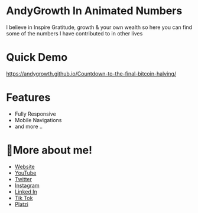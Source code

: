 # AndyGrowth In Animated Numbers
I believe in Inspire Gratitude, growth & your own wealth so here you can find some of the numbers I have contributed to in other lives


# Quick Demo
https://andygrowth.github.io/Countdown-to-the-final-bitcoin-halving/


# Features
- Fully Responsive
- Mobile Navigations
- and more ..

# 🤝More about me!

- [Website](https://andygrowth.com/ "Website")
- [YouTube](https://www.youtube.com/c/AndyGrowth "YouTube")
- [Twitter](https://twitter.com/andygrowth1 "Twitter")
- [Instagram](https://www.instagram.com/andygrowth1/ "Instagram")
- [Linked In](https://www.linkedin.com/in/andygrowth1/ "Linked In")
- [Tik Tok](https://www.tiktok.com/@andygrowth1?lang=en "Tik Tok")
- [Platzi](https://platzi.com/p/andygrowth1/ "Platzi")
